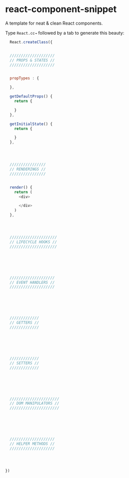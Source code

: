 # react-component-snippet
A template for neat & clean React components.

Type `React.cc→` followed by a tab to generate this beauty:

```js
  React.createClass({


  ////////////////////
  // PROPS & STATES //
  ////////////////////


  propTypes : {

  },

  getDefaultProps() {
    return {

    }
  },

  getInitialState() {
    return {

    }
  },




  ////////////////
  // RENDERINGS //
  ////////////////


  render() {
    return (
      <div>

      </div>
    )
  },




  /////////////////////
  // LIFECYCLE HOOKS //
  /////////////////////






  ////////////////////
  // EVENT HANDLERS //
  ////////////////////






  /////////////
  // GETTERS //
  /////////////






  /////////////
  // SETTERS //
  /////////////






  //////////////////////
  // DOM MANIPULATORS //
  //////////////////////






  ////////////////////
  // HELPER METHODS //
  ////////////////////




})
```